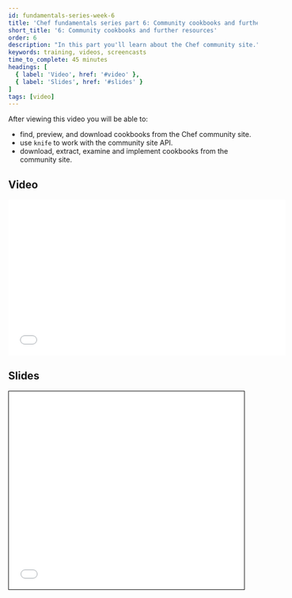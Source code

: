 ```yaml
---
id: fundamentals-series-week-6
title: 'Chef fundamentals series part 6: Community cookbooks and further resources'
short_title: '6: Community cookbooks and further resources'
order: 6
description: "In this part you'll learn about the Chef community site."
keywords: training, videos, screencasts
time_to_complete: 45 minutes
headings: [
  { label: 'Video', href: '#video' },
  { label: 'Slides', href: '#slides' }
]
tags: [video]
---
```

After viewing this video you will be able to:

* find, preview, and download cookbooks from the Chef community site.
* use `knife` to work with the community site API.
* download, extract, examine and implement cookbooks from the community site.

## Video

<iframe width="560" height="315" src="//www.youtube.com/embed/ovTIeS3kx4g" frameborder="0" allowfullscreen></iframe>

## Slides

<iframe style="border: 1px solid black;" src="//www.slideshare.net/slideshow/embed_code/36252227" width="476" height="400" frameborder="0" marginwidth="0" marginheight="0" scrolling="no"></iframe>
